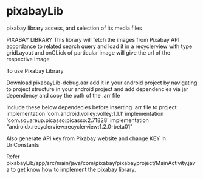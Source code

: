 # pixabayLib
pixabay library access, and selection of its media files

PIXABAY LIBRARY
 This library will fetch the images from Pixabay API  accordance to related search query and load it in a recyclerview with type gridLayout and onCLick of particular
 image will give the url of the respective Image

To use Pixabay Library

Download pixabayLib-debug.aar add it in your android project by navigating to project structure
in your android project and add dependencies via jar dependency and copy the path of the .arr file

Include these below dependecies before inserting .arr file to project
  implementation 'com.android.volley:volley:1.1.1'
  implementation 'com.squareup.picasso:picasso:2.71828'
  implementation "androidx.recyclerview:recyclerview:1.2.0-beta01"
   
Also generate API key from Pixabay website and change KEY in UrlConstants

Refer pixabayLib/app/src/main/java/com/pixabay/pixabayproject/MainActivity.java to get know how to implement the pixabay library.

